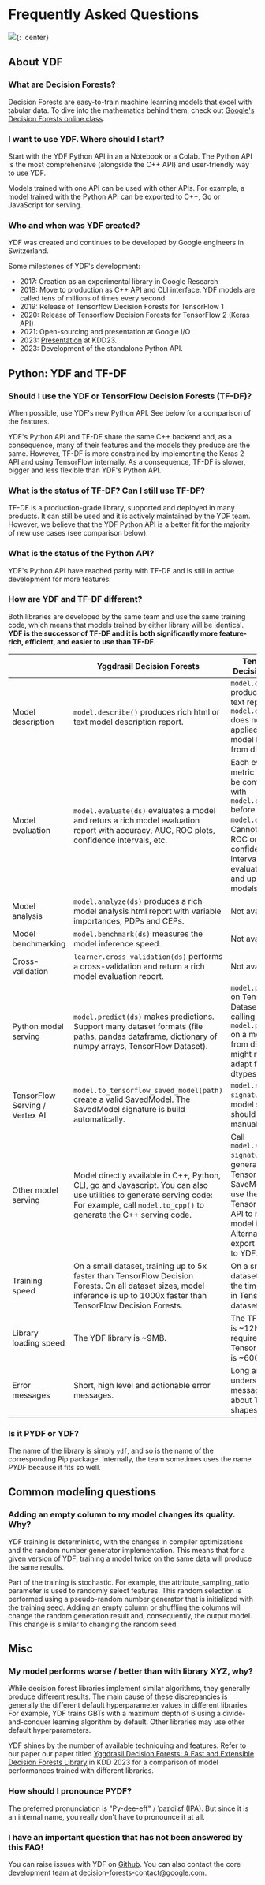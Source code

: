 # Frequently Asked Questions

![](image/cpu_forest.png){: .center}

## About YDF

### What are Decision Forests?

Decision Forests are easy-to-train machine learning models that excel with
tabular data. To dive into the mathematics behind them, check out
[Google's Decision Forests online class](https://developers.google.com/machine-learning/decision-forests).

### I want to use YDF. Where should I start?

Start with the YDF Python API in an a Notebook or a Colab. The Python API is the
most comprehensive (alongside the C++ API) and user-friendly way to use YDF.

Models trained with one API can be used with other APIs. For example, a model
trained with the Python API can be exported to C++, Go or JavaScript for
serving.

### Who and when was YDF created?

YDF was created and continues to be developed by Google engineers in
Switzerland.

Some milestones of YDF's development:

-   2017: Creation as an experimental library in Google Research
-   2018: Move to production as C++ API and CLI interface. YDF models are called
    tens of millions of times every second.
-   2019: Release of Tensorflow Decision Forests for TensorFlow 1
-   2020: Release of Tensorflow Decision Forests for TensorFlow 2 (Keras API)
-   2021: Open-sourcing and presentation at Google I/O
-   2023: [Presentation](https://doi.org/10.1145/3580305.3599933) at KDD23.
-   2023: Development of the standalone Python API.

## Python: YDF and TF-DF

### Should I use the YDF or TensorFlow Decision Forests (TF-DF)?

When possible, use YDF's new Python API. See below for a comparison of the
features.

YDF's Python API and TF-DF share the same C++ backend and, as a consequence,
many of their features and the models they produce are the same. However, TF-DF
is more constrained by implementing the Keras 2 API and using TensorFlow
internally. As a consequence, TF-DF is slower, bigger and less flexible than
YDF's Python API.

### What is the status of TF-DF? Can I still use TF-DF?

TF-DF is a production-grade library, supported and deployed in many products. It
can still be used and it is actively maintained by the YDF team. However, we
believe that the YDF Python API is a better fit for the majority of new use
cases (see comparison below).

### What is the status of the Python API?

YDF's Python API have reached parity with TF-DF and is still in active
development for more features.

### How are YDF and TF-DF different?

Both libraries are developed by the same team and use the same training code,
which means that models trained by either library will be identical. **YDF is
the successor of TF-DF and it is both significantly more feature-rich,
efficient, and easier to use than TF-DF**.

&nbsp;                         | Yggdrasil Decision Forests                                                                                                                                                                 | TensorFlow Decision Forests
------------------------------ | ------------------------------------------------------------------------------------------------------------------------------------------------------------------------------------------ | ---------------------------
Model description              | `model.describe()` produces rich html or text model description report.                                                                                                                    | `model.describe()` produces simple text report. `model.describe()` does not work if applied on a model loaded from disk.
Model evaluation               | `model.evaluate(ds)` evaluates a model and returs a rich model evaluation report with accuracy, AUC, ROC plots, confidence intervals, etc.                                                 | Each evaluation metric needs to be configured with `model.compile()` before calling `model.evalute()`. Cannot produce ROC or confidence intervals. Cannot evaluate ranking and uplifting models.
Model analysis                 | `model.analyze(ds)` produces a rich model analysis html report with variable importances, PDPs and CEPs.                                                                                   | Not available
Model benchmarking             | `model.benchmark(ds)` measures the model inference speed.                                                                                                                                  | Not available
Cross-validation               | `learner.cross_validation(ds)` performs a cross-validation and return a rich model evaluation report.                                                                                      | Not available
Python model serving           | `model.predict(ds)` makes predictions. Support many dataset formats (file paths, pandas dataframe, dictionary of numpy arrays, TensorFlow Dataset).                                        | `model.predict(ds)` on TensorFlow Datasets. When calling `model.predict(ds)` on a model loaded from disk, you might need to adapt feature dtypes.
TensorFlow Serving / Vertex AI | `model.to_tensorflow_saved_model(path)` create a valid SavedModel. The SavedModel signature is build automatically.                                                                        | `model.save(path, signature)`. The model signature should be written manually.
Other model serving            | Model directly available in C++, Python, CLI, go and Javascript. You can also use utilities to generate serving code: For example, call `model.to_cpp()` to generate the C++ serving code. | Call `model.save(path, signature)` to generate a TensorFlow SaveModel, and use the TensorFlow C++ API to run the model in C++. Alternatively, export the model to YDF.
Training speed                 | On a small dataset, training up to 5x faster than TensorFlow Decision Forests. On all dataset sizes, model inference is up to 1000x faster than TensorFlow Decision Forests.               | On a small dataset, most of the time is spent in TensorFlow dataset reading.
Library loading speed          | The YDF library is ~9MB.                                                                                                                                                                   | The TF-DF library is ~12MB, but it requires TensorFlow which is ~600MB.
Error messages                 | Short, high level and actionable error messages.                                                                                                                                           | Long and hard to understand error messages often about Tensor shapes.

### Is it PYDF or YDF?

The name of the library is simply `ydf`, and so is the name of the corresponding
Pip package. Internally, the team sometimes uses the name *PYDF* because it fits
so well.

## Common modeling questions

### Adding an empty column to my model changes its quality. Why?

YDF training is deterministic, with the changes in compiler optimizations and
the random number generator implementation. This means that for a given version
of YDF, training a model twice on the same data will produce the same results.

Part of the training is stochastic. For example, the attribute_sampling_ratio
parameter is used to randomly select features. This random selection is
performed using a pseudo-random number generator that is initialized with the
training seed. Adding an empty column or shuffling the columns will change the
random generation result and, consequently, the output model. This change is
similar to changing the random seed.

## Misc

### My model performs worse / better than with library XYZ, why?

While decision forest libraries implement similar algorithms, they generally
produce different results. The main cause of these discrepancies is generally
the different default hyperparameter values in different libraries. For example,
YDF trains GBTs with a maximum depth of 6 using a divide-and-conquer learning
algorithm by default. Other libraries may use other default hyperparameters.

YDF shines by the number of available techniquing and features. Refer to our
paper our paper titled
[Yggdrasil Decision Forests: A Fast and Extensible Decision Forests Library](https://doi.org/10.1145/3580305.3599933)
in KDD 2023 for a comparison of model performances trained with different
libraries.

### How should I pronounce PYDF?

The preferred pronunciation is "Py-dee-eff" / ˈpaɪˈdiˈɛf (IPA). But since it is
an internal name, you really don't have to pronounce it at all.

### I have an important question that has not been answered by this FAQ!

You can raise issues with YDF on
[Github](https://github.com/google/yggdrasil-decision-forests/issues). You can
also contact the core development team at
[decision-forests-contact@google.com](mailto:decision-forests-contact@google.com).
